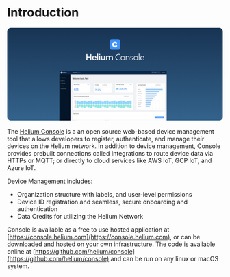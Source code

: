 # Introduction

![](../.gitbook/assets/consoleheader%20%281%29.png)

The [Helium Console](http://console.helium.com/) is a an open source web-based device management tool that allows developers to register, authenticate, and manage their devices on the Helium network. In addition to device management, Console provides prebuilt connections called Integrations to route device data via HTTPs or MQTT; or directly to cloud services like AWS IoT, GCP IoT, and Azure IoT.

Device Management includes:

* Organization structure with labels, and user-level permissions
* Device ID registration and seamless, secure onboarding and authentication
* Data Credits for utilizing the Helium Network

Console is available as a free to use hosted application at [https://console.helium.com](https://console.helium.com), or can be downloaded and hosted on your own infrastructure. The code is available online at [https://github.com/helium/console](https://github.com/helium/console) and can be run on any linux or macOS system.

